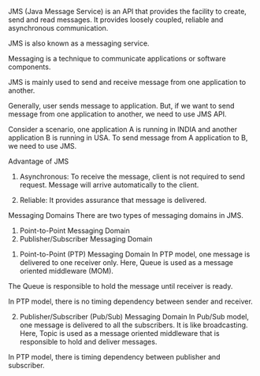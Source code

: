 JMS (Java Message Service) is an API that provides the facility to create, send and read messages. It provides loosely coupled, reliable and asynchronous communication.

JMS is also known as a messaging service.

Messaging is a technique to communicate applications or software components.

JMS is mainly used to send and receive message from one application to another.

Generally, user sends message to application. But, if we want to send message from one application to another, we need to use JMS API.

Consider a scenario, one application A is running in INDIA and another application B is running in USA. To send message from A application to B, we need to use JMS.

Advantage of JMS
1) Asynchronous: To receive the message, client is not required to send request. Message will arrive automatically to the client.

2) Reliable: It provides assurance that message is delivered.

Messaging Domains
There are two types of messaging domains in JMS.

1. Point-to-Point Messaging Domain
2. Publisher/Subscriber Messaging Domain

1) Point-to-Point (PTP) Messaging Domain
In PTP model, one message is delivered to one receiver only. Here, Queue is used as a message oriented middleware (MOM).

The Queue is responsible to hold the message until receiver is ready.

In PTP model, there is no timing dependency between sender and receiver.

2) Publisher/Subscriber (Pub/Sub) Messaging Domain
In Pub/Sub model, one message is delivered to all the subscribers. It is like broadcasting. Here, Topic is used as a message oriented middleware that is responsible to hold and deliver messages.

In PTP model, there is timing dependency between publisher and subscriber.